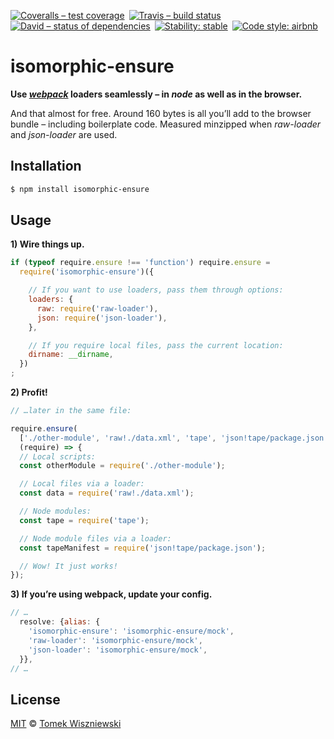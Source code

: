 [![Coveralls – test coverage
](https://img.shields.io/coveralls/tomekwi/isomorphic-ensure.svg?style=flat-square
)](https://coveralls.io/r/tomekwi/isomorphic-ensure
) [![Travis – build status
](https://img.shields.io/travis/tomekwi/isomorphic-ensure/master.svg?style=flat-square
)](https://travis-ci.org/tomekwi/isomorphic-ensure
) [![David – status of dependencies
](https://img.shields.io/david/tomekwi/isomorphic-ensure.svg?style=flat-square
)](https://david-dm.org/tomekwi/isomorphic-ensure
) [![Stability: stable
](https://img.shields.io/badge/stability-stable-brightgreen.svg?style=flat-square
)](https://nodejs.org/api/documentation.html#documentation_stability_index
) [![Code style: airbnb
](https://img.shields.io/badge/code%20style-airbnb-777777.svg?style=flat-square
)](https://github.com/airbnb/javascript
)




isomorphic-ensure
=================

**Use *[webpack][]* loaders seamlessly – in *node* as well as in the browser.**

And that almost for free. Around 160 bytes is all you’ll add to the browser bundle – including boilerplate code. Measured minzipped when *raw-loader* and *json-loader* are used.

[webpack]:  https://github.com/webpack/webpack  "webpack/webpack"




Installation
------------

```sh
$ npm install isomorphic-ensure
```




Usage
-----

**1) Wire things up.**

```js
if (typeof require.ensure !== 'function') require.ensure =
  require('isomorphic-ensure')({

    // If you want to use loaders, pass them through options:
    loaders: {
      raw: require('raw-loader'),
      json: require('json-loader'),
    },

    // If you require local files, pass the current location:
    dirname: __dirname,
  })
;
```


**2) Profit!**

```js
// …later in the same file:

require.ensure(
  ['./other-module', 'raw!./data.xml', 'tape', 'json!tape/package.json'],
  (require) => {
  // Local scripts:
  const otherModule = require('./other-module');

  // Local files via a loader:
  const data = require('raw!./data.xml');

  // Node modules:
  const tape = require('tape');

  // Node module files via a loader:
  const tapeManifest = require('json!tape/package.json');

  // Wow! It just works!
});
```


**3) If you’re using webpack, update your config.**

```js
// …
  resolve: {alias: {
    'isomorphic-ensure': 'isomorphic-ensure/mock',
    'raw-loader': 'isomorphic-ensure/mock',
    'json-loader': 'isomorphic-ensure/mock',
  }},
// …
```




License
-------

[MIT][] © [Tomek Wiszniewski][]

[MIT]: ./License.md
[Tomek Wiszniewski]: https://github.com/tomekwi
